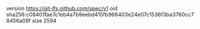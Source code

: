 version https://git-lfs.github.com/spec/v1
oid sha256:c08401fae7c1eb4a7b9eebd415fb966403e24e07c1536f3ba3760cc78456a08f
size 2594
